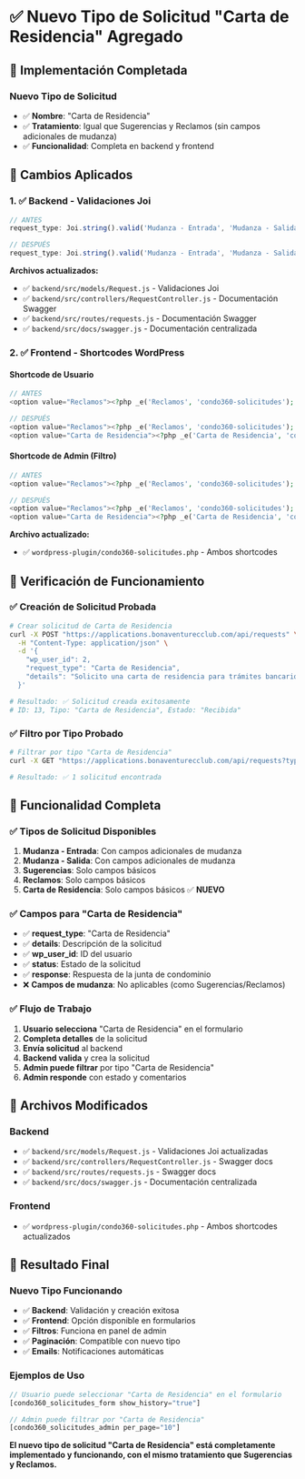 # ✅ Nuevo Tipo de Solicitud "Carta de Residencia" Agregado

## 🎯 Implementación Completada

### **Nuevo Tipo de Solicitud**
- ✅ **Nombre**: "Carta de Residencia"
- ✅ **Tratamiento**: Igual que Sugerencias y Reclamos (sin campos adicionales de mudanza)
- ✅ **Funcionalidad**: Completa en backend y frontend

## 🔧 Cambios Aplicados

### **1. ✅ Backend - Validaciones Joi**

```javascript
// ANTES
request_type: Joi.string().valid('Mudanza - Entrada', 'Mudanza - Salida', 'Sugerencias', 'Reclamos').required()

// DESPUÉS
request_type: Joi.string().valid('Mudanza - Entrada', 'Mudanza - Salida', 'Sugerencias', 'Reclamos', 'Carta de Residencia').required()
```

**Archivos actualizados:**
- ✅ `backend/src/models/Request.js` - Validaciones Joi
- ✅ `backend/src/controllers/RequestController.js` - Documentación Swagger
- ✅ `backend/src/routes/requests.js` - Documentación Swagger
- ✅ `backend/src/docs/swagger.js` - Documentación centralizada

### **2. ✅ Frontend - Shortcodes WordPress**

#### **Shortcode de Usuario**
```php
// ANTES
<option value="Reclamos"><?php _e('Reclamos', 'condo360-solicitudes'); ?></option>

// DESPUÉS
<option value="Reclamos"><?php _e('Reclamos', 'condo360-solicitudes'); ?></option>
<option value="Carta de Residencia"><?php _e('Carta de Residencia', 'condo360-solicitudes'); ?></option>
```

#### **Shortcode de Admin (Filtro)**
```php
// ANTES
<option value="Reclamos"><?php _e('Reclamos', 'condo360-solicitudes'); ?></option>

// DESPUÉS
<option value="Reclamos"><?php _e('Reclamos', 'condo360-solicitudes'); ?></option>
<option value="Carta de Residencia"><?php _e('Carta de Residencia', 'condo360-solicitudes'); ?></option>
```

**Archivo actualizado:**
- ✅ `wordpress-plugin/condo360-solicitudes.php` - Ambos shortcodes

## 🧪 Verificación de Funcionamiento

### **✅ Creación de Solicitud Probada**

```bash
# Crear solicitud de Carta de Residencia
curl -X POST "https://applications.bonaventurecclub.com/api/requests" \
  -H "Content-Type: application/json" \
  -d '{
    "wp_user_id": 2,
    "request_type": "Carta de Residencia",
    "details": "Solicito una carta de residencia para trámites bancarios"
  }'

# Resultado: ✅ Solicitud creada exitosamente
# ID: 13, Tipo: "Carta de Residencia", Estado: "Recibida"
```

### **✅ Filtro por Tipo Probado**

```bash
# Filtrar por tipo "Carta de Residencia"
curl -X GET "https://applications.bonaventurecclub.com/api/requests?type=Carta%20de%20Residencia"

# Resultado: ✅ 1 solicitud encontrada
```

## 🎯 Funcionalidad Completa

### **✅ Tipos de Solicitud Disponibles**
1. **Mudanza - Entrada**: Con campos adicionales de mudanza
2. **Mudanza - Salida**: Con campos adicionales de mudanza
3. **Sugerencias**: Solo campos básicos
4. **Reclamos**: Solo campos básicos
5. **Carta de Residencia**: Solo campos básicos ✅ **NUEVO**

### **✅ Campos para "Carta de Residencia"**
- ✅ **request_type**: "Carta de Residencia"
- ✅ **details**: Descripción de la solicitud
- ✅ **wp_user_id**: ID del usuario
- ✅ **status**: Estado de la solicitud
- ✅ **response**: Respuesta de la junta de condominio
- ❌ **Campos de mudanza**: No aplicables (como Sugerencias/Reclamos)

### **✅ Flujo de Trabajo**
1. **Usuario selecciona** "Carta de Residencia" en el formulario
2. **Completa detalles** de la solicitud
3. **Envía solicitud** al backend
4. **Backend valida** y crea la solicitud
5. **Admin puede filtrar** por tipo "Carta de Residencia"
6. **Admin responde** con estado y comentarios

## 📁 Archivos Modificados

### **Backend**
- ✅ `backend/src/models/Request.js` - Validaciones Joi actualizadas
- ✅ `backend/src/controllers/RequestController.js` - Swagger docs
- ✅ `backend/src/routes/requests.js` - Swagger docs
- ✅ `backend/src/docs/swagger.js` - Documentación centralizada

### **Frontend**
- ✅ `wordpress-plugin/condo360-solicitudes.php` - Ambos shortcodes actualizados

## 🎯 Resultado Final

### **Nuevo Tipo Funcionando**
- ✅ **Backend**: Validación y creación exitosa
- ✅ **Frontend**: Opción disponible en formularios
- ✅ **Filtros**: Funciona en panel de admin
- ✅ **Paginación**: Compatible con nuevo tipo
- ✅ **Emails**: Notificaciones automáticas

### **Ejemplos de Uso**
```php
// Usuario puede seleccionar "Carta de Residencia" en el formulario
[condo360_solicitudes_form show_history="true"]

// Admin puede filtrar por "Carta de Residencia"
[condo360_solicitudes_admin per_page="10"]
```

**El nuevo tipo de solicitud "Carta de Residencia" está completamente implementado y funcionando, con el mismo tratamiento que Sugerencias y Reclamos.**
